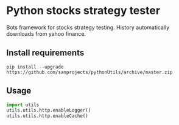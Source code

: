 # Python stocks strategy tester
Bots framework for stocks strategy testing. History automatically downloads from yahoo finance.  

## Install requirements

```shell
pip install --upgrade https://github.com/sanprojects/pythonUtils/archive/master.zip
```

## Usage   
```python
import utils
utils.utils.http.enableLogger()
utils.utils.http.enableCache()
```